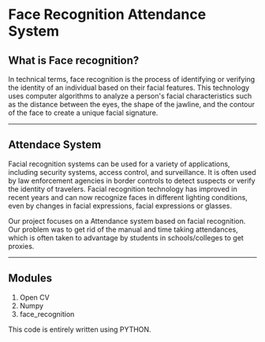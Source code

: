 # Face Recognition Attendance System

## What is Face recognition?
In technical terms, face recognition is the process of identifying or verifying the identity of an individual based on their facial features. This technology uses computer algorithms to analyze a person's facial characteristics such as the distance between the eyes, the shape of the jawline, and the contour of the face to create a unique facial signature.
______________________________________________________________________________________________________________________________________________________________________________________________________

## Attendace System
Facial recognition systems can be used for a variety of applications, including security systems, access control, and surveillance. It is often used by law enforcement agencies in border controls to detect suspects or verify the identity of travelers. Facial recognition technology has improved in recent years and can now recognize faces in different lighting conditions, even by changes in facial expressions, facial expressions or glasses.

Our project focuses on a Attendance system based on facial recognition. Our problem was to get rid of the manual and time taking attendances, which is often taken to advantage by students in schools/colleges to get proxies.
______________________________________________________________________________________________________________________________________________________________________________________________________


## Modules
1. Open CV
2. Numpy
3. face_recognition

This code is entirely written using PYTHON.
